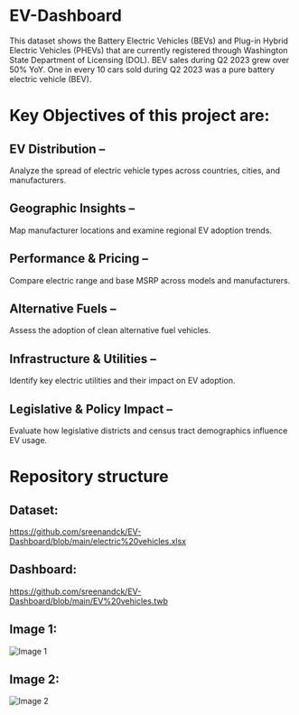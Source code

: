 # EV-Dashboard
This dataset shows the Battery Electric Vehicles (BEVs) and Plug-in Hybrid Electric Vehicles (PHEVs) that are currently registered through Washington State Department of Licensing (DOL). BEV sales during Q2 2023 grew over 50% YoY. One in every 10 cars sold during Q2 2023 was a pure battery electric vehicle (BEV). 

# Key Objectives of this project are:
## EV Distribution –
Analyze the spread of electric vehicle types across countries, cities, and manufacturers.
## Geographic Insights – 
Map manufacturer locations and examine regional EV adoption trends.
## Performance & Pricing – 
Compare electric range and base MSRP across models and manufacturers.
## Alternative Fuels –
Assess the adoption of clean alternative fuel vehicles.
## Infrastructure & Utilities –
Identify key electric utilities and their impact on EV adoption.
## Legislative & Policy Impact – 
Evaluate how legislative districts and census tract demographics influence EV usage.

# Repository structure
## Dataset:
https://github.com/sreenandck/EV-Dashboard/blob/main/electric%20vehicles.xlsx
## Dashboard:
https://github.com/sreenandck/EV-Dashboard/blob/main/EV%20vehicles.twb
## Image 1:
![Image 1](https://github.com/user-attachments/assets/747795e1-5e86-46d3-94c3-f19095339805)
## Image 2:
![Image 2](https://github.com/user-attachments/assets/6c0b2e95-f19e-4694-8b7b-1d9a4620a46f)

